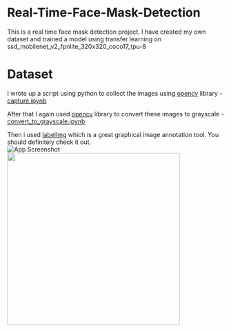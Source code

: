 # Real-Time-Face-Mask-Detection

This is a real time face mask detection project. I have created my own dataset and  trained a model using transfer learning on ssd_mobilenet_v2_fpnlite_320x320_coco17_tpu-8 
# Dataset
I wrote up a script using python to collect the images using [opencv](https://opencv.org/) library - [capture.ipynb](https://github.com/chiragdeep01/Real-Time-Face-Mask-Detection/blob/master/Tensorflow/workspace/images/capture.ipynb)

After that I again used [opencv](https://opencv.org/) library to convert these images to grayscale - [convert_to_grayscale.ipynb](https://github.com/chiragdeep01/Real-Time-Face-Mask-Detection/blob/master/Tensorflow/workspace/images/convert_to_grayscale.ipynb)  

Then i used [labelImg](https://github.com/tzutalin/labelImg) which is a great graphical image annotation tool. You should definitely check it out.  
![App Screenshot](https://github.com/chiragdeep01/Real-Time-Face-Mask-Detection/blob/master/readme_ss/2.png)
<img src="https://github.com/chiragdeep01/Real-Time-Face-Mask-Detection/blob/master/readme_ss/2.png" width="400" height="400" />


